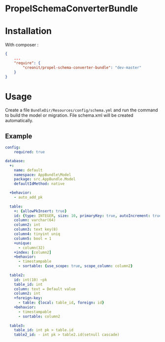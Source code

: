 # PropelSchemaConverterBundle

# Installation

With composer :

``` json
{
    ...
    "require": {
        "creonit/propel-schema-converter-bundle": "dev-master"
    }
}
```

# Usage
Create a file `BundleDir/Resources/config/schema.yml` and run the command to build the model or migration. File schema.xml will be created automatically.

## Example

``` yaml
config:
    required: true

database:
  +:
    name: default
    namespace: AppBundle\Model
    package: src.AppBundle.Model
    defaultIdMethod: native

  +behavior:
    - auto_add_pk
    
  table:
    +: {allowPkInsert: true}
    id: {type: INTEGER, size: 10, primaryKey: true, autoIncrement: true}
    column: varchar(64)
    column2: int
    column3: text key(8)
    column4: tinyint uniq
    column5: bool = 1
    +unique:
      - column(32)
    +index: [column2]
    +behavior: 
      - timestampable
      - sortable: {use_scope: true, scope_column: column2}
    
  table2:
    id: int(10) ~pk
    table_id: int
    column: text = Default value
    column2: int
    +foreign-key:
      - table: {local: table_id, foreign: id}
    +behavior: 
      - timestampable
      - sortable: column2
    
  table3: 
    table_id: int pk > table.id
    table2_id: - int pk > table2.id(setnull cascade)
    
```
